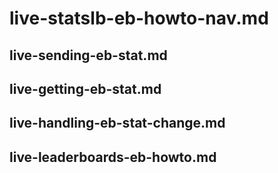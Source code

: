 # live-statslb-eb-howto-nav.md

## live-sending-eb-stat.md

## live-getting-eb-stat.md

## live-handling-eb-stat-change.md

## live-leaderboards-eb-howto.md
